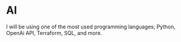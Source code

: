 # AI
I will be using one of the most used programming languages; Python, OpenAi API, Terraform, SQL, and more.
